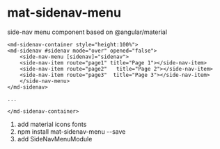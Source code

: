# mat-sidenav-menu

side-nav menu component based on @angular/material

    <md-sidenav-container style="height:100%">
    <md-sidenav #sidenav mode="over" opened="false">
        <side-nav-menu [sidenav]="sidenav">
        <side-nav-item route="page1" title="Page 1"></side-nav-item>
        <side-nav-item route="page2"   title="Page 2"></side-nav-item>
        <side-nav-item route="page3"  title="Page 3"></side-nav-item>
        </side-nav-menu>
    </md-sidenav>
    
    ...

    </md-sidenav-container>

1. add material icons fonts
2. npm install mat-sidenav-menu --save
3. add SideNavMenuModule